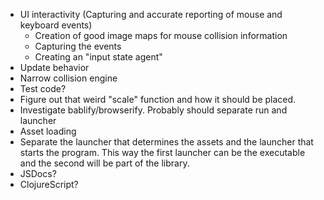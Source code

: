 * UI interactivity (Capturing and accurate reporting of mouse and keyboard events)
    * Creation of good image maps for mouse collision information
    * Capturing the events
    * Creating an "input state agent"
* Update behavior
* Narrow collision engine
* Test code?
* Figure out that weird "scale" function and how it should be placed.
* Investigate bablify/browserify. Probably should separate run and launcher
* Asset loading
* Separate the launcher that determines the assets and the launcher that starts the program. This way the first launcher can be the executable and the second will be part of the library.
* JSDocs?
* ClojureScript?